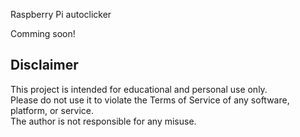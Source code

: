 Raspberry Pi autoclicker

Comming soon!



## Disclaimer

This project is intended for educational and personal use only.  
Please do not use it to violate the Terms of Service of any software, platform, or service.  
The author is not responsible for any misuse.
